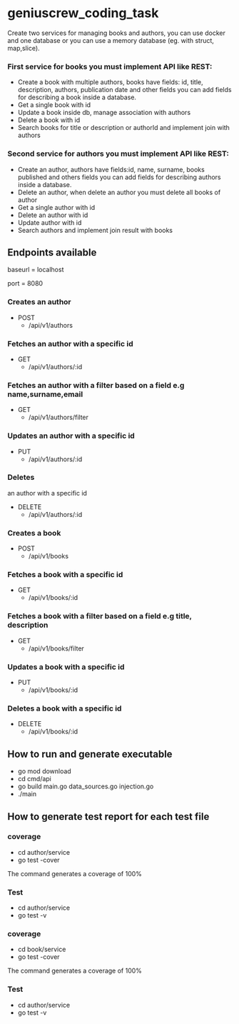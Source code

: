 # geniuscrew_coding_task
Create two services for managing books and authors, you can use docker and one database
or you can use a memory database (eg. with struct, map,slice).

### First service for books you must implement API like REST:
* Create a book with multiple authors, books have fields: id, title, description, authors,
publication date and other fields you can add fields for describing a book inside a
database.
* Get a single book with id
* Update a book inside db, manage association with authors
* Delete a book with id
* Search books for title or description or authorId and implement join with authors

### Second service for authors you must implement API like REST:
* Create an author, authors have fields:id, name, surname, books published and others
fields you can add fields for describing authors inside a database.
* Delete an author, when delete an author you must delete all books of author
* Get a single author with id
* Delete an author with id
* Update author with id
* Search authors and implement join result with books

## Endpoints available
baseurl = localhost 

port = 8080

### Creates an author
* POST 
    * /api/v1/authors
### Fetches an author with a specific id
* GET 
    * /api/v1/authors/:id
### Fetches an author with a filter based on a field e.g name,surname,email
* GET 
    * /api/v1/authors/filter

### Updates an author with a specific id
* PUT 
    * /api/v1/authors/:id

### Deletes
 an author with a specific id
* DELETE 
    * /api/v1/authors/:id

### Creates a book
* POST 
    * /api/v1/books
### Fetches a book with a specific id
* GET 
    * /api/v1/books/:id
### Fetches a book with a filter based on a field e.g title, description
* GET 
    * /api/v1/books/filter

### Updates a book with a specific id
* PUT 
    * /api/v1/books/:id

### Deletes a book with a specific id
* DELETE 
    * /api/v1/books/:id
## How to run and generate executable
* go mod download
* cd cmd/api
* go build main.go data_sources.go injection.go
* ./main
## How to generate test report for each test file
### coverage 
* cd author/service
* go test -cover

The command generates a coverage of 100%

### Test
* cd author/service
* go test -v

### coverage
* cd book/service
* go test -cover

The command generates a coverage of 100%

### Test
* cd author/service
* go test -v